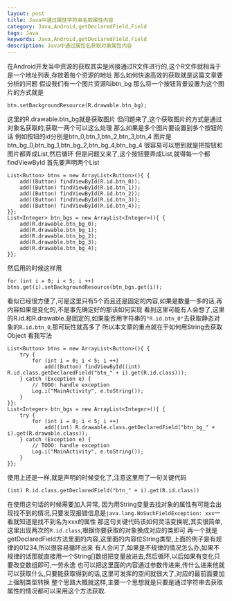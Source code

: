 ```yaml
---
layout: post
title: Java中通过属性字符串名取属性内容
category: Java,Android,getDeclaredField,Field
tags: Java
keywords: Java,Android,getDeclaredField,Field
description: Java中通过属性名获取对象属性内容
---
```

在Android开发当中资源的获取其实是间接通过R文件进行的,这个R文件就相当于是一个地址列表,存放着每个资源的地址
那么如何快速高效的获取就是这篇文章要分析的问题
假设我们有一个图片资源叫btn_bg
那么将一个按钮背景设置为这个图片的方式就是

    btn.setBackgroundResource(R.drawable.btn_bg);

这里的R.drawable.btn_bg就是获取图片
但问题来了,这个获取图片的方式是通过对象名获取的,获取一两个可以这么处理
那么如果是多个图片要设置到多个按钮的话
例如按钮的id分别是btn_0,btn_1,btn_2,btn_3,btn_4
图片是btn_bg_0,btn_bg_1,btn_bg_2,btn_bg_4,btn_bg_4
很容易可以想到就是把按钮和图片都弄成List,然后循环
但是问题又来了,这个按钮要弄成List,就得每一个都findViewById
首先要声明两个List

    List<Button> btns = new ArrayList<Button>(){ {
        add((Button) findViewById(R.id.btn_0));
        add((Button) findViewById(R.id.btn_1));
        add((Button) findViewById(R.id.btn_2));
        add((Button) findViewById(R.id.btn_3));
        add((Button) findViewById(R.id.btn_4));
    }};
    List<Integer> btn_bgs = new ArrayList<Integer>(){ {
        add(R.drawable.btn_bg_0);
        add(R.drawable.btn_bg_1);
        add(R.drawable.btn_bg_2);
        add(R.drawable.btn_bg_3);
        add(R.drawable.btn_bg_4);
    }};

然后用的时候这样用

    for (int i = 0; i < 5; i ++) btns.get(i).setBackgroundResource(btn_bgs.get(i));

看似已经很方便了,可是这里只有5个而且还是固定的内容,如果是数量一多的话,再内容如果是变化的,不是事先确定好的那该如何实现
看到这里可能有人会想了,这里的R.id.和R.drawable.是固定的,如果能否用字符串的`"R.id.btn_0"`去获取静态对象的`R.id.btn_0`,那可玩性就高多了
所以本文章的重点就在于如何用String去获取Object
看我写法

    List<Button> btns = new ArrayList<Button>(){ {
        try {
            for (int i = 0; i < 5; i ++)
                add((Button) findViewById((int) R.id.class.getDeclaredField("btn_" + i).get(R.id.class)));
        } catch (Exception e) {
            // TODO: handle exception
            Log.i("MainActivity", e.toString());
        }
    }};
    List<Integer> btn_bgs = new ArrayList<Integer>(){ {
        try {
            for (int i = 0; i < 5; i ++)
                add((int) R.drawable.class.getDeclaredField("btn_bg_" + i).get(R.drawable.class));
        } catch (Exception e) {
            // TODO: handle exception
            Log.i("MainActivity", e.toString());
        }
    }};

使用上还是一样,就是声明的时候变化了,注意这里用了一句关键代码

    (int) R.id.class.getDeclaredField("btn_" + i).get(R.id.class))

在使用这句话的时候需要加入异常, 因为用String变量去找对象的属性有可能会出现找不到的情况,只要发现报错信息是`java.lang.NoSuchFieldException: xxx`一看就知道是找不到名为xxx的属性
那这句关键代码该如何灵活变换呢,其实很简单,这里出现两次的`R.id.class`,根据你要获取的对象换成对应的类即可
再一个就是getDeclaredField方法里面的内容,这里面的内容位String类型,上面的例子是有规律的01234,所以很容易循环出来
有人会问了,如果是不规律的情况怎么办,如果不规律的话那就直接用一个String[]数组把变量放进去,然后循环,以后如果有变化只要改变数组即可,一劳永逸
也可以把这里面的内容通过参数传进来,传什么进来他就可以获取什么,只要能获取得到的话,这里可发挥的空间就很大了,对应的最前面要加上强制类型转换
整个思路大概就这样,主要一个思想就是只要是通过字符串去获取属性的情况都可以采用这个方法获取.
